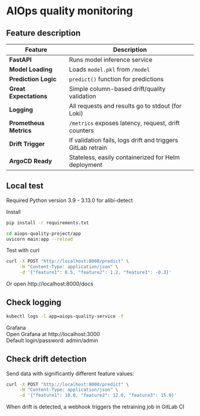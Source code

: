 # AIOps quality monitoring

## Feature description
| Feature                | Description                                                 |
| ---------------------- | ----------------------------------------------------------- |
| **FastAPI**            | Runs model inference service                                |
| **Model Loading**      | Loads `model.pkl` from `/model`                             |
| **Prediction Logic**   | `predict()` function for predictions                        |
| **Great Expectations** | Simple column-based drift/quality validation                |
| **Logging**            | All requests and results go to stdout (for Loki)            |
| **Prometheus Metrics** | `/metrics` exposes latency, request, drift counters         |
| **Drift Trigger**      | If validation fails, logs drift and triggers GitLab retrain |
| **ArgoCD Ready**       | Stateless, easily containerized for Helm deployment         |

## Local test
Required Python version 3.9 - 3.13.0 for alibi-detect <br>

Install
```bash
pip install -r requirements.txt
```

```bash
cd aiops-quality-project/app
uvicorn main:app --reload
```
Test with curl
```bash
curl -X POST "http://localhost:8000/predict" \
     -H "Content-Type: application/json" \
     -d '{"feature1": 0.5, "feature2": 1.2, "feature3": -0.3}'
```
Or open http://localhost:8000/docs


## Check logging
```bash
kubectl logs -l app=aiops-quality-service -f
```
Grafana <br>
Open Grafana at http://localhost:3000 <br>
Default login/password: admin/admin

## Check drift detection
Send data with significantly different feature values:
```bash
curl -X POST "http://localhost:8000/predict" \
     -H "Content-Type: application/json" \
     -d '{"feature1": 10.0, "feature2": 12.0, "feature3": 15.0}'
```
When drift is detected, a webhook triggers the retraining job in GitLab CI